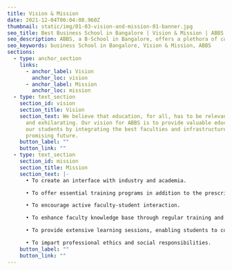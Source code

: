 ```yaml
---
title: Vision & Mission
date: 2021-12-04T06:04:08.960Z
thumbnail: static/img/01-03-vision-and-mission-01-banner.jpg
seo_title: Best Business School in Bangalore | Vision & Mission | ABBS
seo_description: ABBS, a B-School in Bangalore, offers a plethora of courses in marketing and business for students looking to shape the future of the economy.
seo_keywords: business School in Bangalore, Vision & Mission, ABBS
sections:
  - type: anchor_section
    links:
      - anchor_label: Vision
        anchor_loc: vision
      - anchor_label: Mission
        anchor_loc: mission
  - type: text_section
    section_id: vision
    section_title: Vision
    section_text: We believe that education, for all, has to be relevant, enriching
      and exhilarating. Our vision for ABBS is to provide valuable education to
      our students by integrating the best faculties and infrastructure for a
      promising future.
    button_label: ""
    button_link: ""
  - type: text_section
    section_id: mission
    section_title: Mission
    section_text: |-
      • To create an interface with industry and academia.

      • To offer essential training programs in addition to the prescribed syllabus.

      • To encourage active faculty-student interaction.

      • To enhance faculty knowledge base through regular training and seminar participation.

      • To provide extensive learning sessions, enabling students to compete on a global level.

      • To impart professional ethics and social responsibilities.
    button_label: ""
    button_link: ""
---
```


